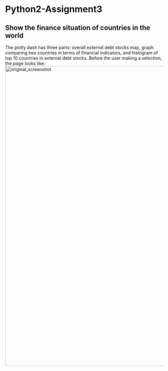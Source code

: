 # Python2-Assignment3
## Show the finance situation of countries in the world
The plotly dash has three parts: overall external debt stocks map, graph comparing two countries in terms of financial indicators, and histogram of top 10 countries in external debt stocks.
Before the user making a selection, the page looks like:
<img width="960" alt="original_screenshot" src="https://user-images.githubusercontent.com/55248872/102039959-575dfc80-3d99-11eb-8837-0740e6e271e9.png">

